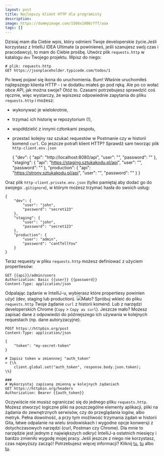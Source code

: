 ```yaml
---
layout: post
title: Najlepszy klient HTTP dla programisty
description: 
image: https://dummyimage.com/1500x1000/fff/aaa
tags: []
---
```


Dzisiaj mam dla Ciebie wpis, który odmieni Twoje developerskie życie.Jeśli korzystasz z IntelliJ IDEA Ultimate (a powinieneś, jeśli szanujesz swój czas i pracodawcy), to mam do Ciebie prośbę. Utwórz plik `requests.http` w katalogu `dev` Twojego projektu. Wpisz do niego:

    # plik: requests.http
    GET https://jsonplaceholder.typicode.com/todos/1

Po lewej pojawi się ikona do uruchomienia. Bum! Właśnie uruchomiłeś najlepszego klienta HTTP - i w dodatku miałeś go pod ręką. Ale po co wołać obce API, jak można swoje? Otóż to. Czasami potrzebujesz sprawdzić coś ręcznie, więc wystarczy, że wpiszesz odpowiednie zapytania do pliku `requests.http` i możesz:
- wykonywać je wielokrotnie,
- trzymać ich historię w repozytorium (!),
- współdzielić z innymi członkami zespołu,
- przestać kolejny raz szukać requestów w Postmanie czy w historii komend `curl`.
Co jeszcze potrafi klient HTTP? Sprawdź sam tworząc plik `http-client.env.json`

    {
        "dev": {
            "api": "http://localhost:8080/api",
            "user": "",
            "password": ""
        },
        "staging": {
            "api": "https://staging.sztukakodu.pl/api",
            "user": "",
            "password": ""
        },
        "production": {
            "api": "https://strony.sztukakodu.pl/api",
            "user": "",
            "password": ""
        }
    }

Oraz plik `http-client.private.env.json` (tylko pamiętaj aby dodać go do swojego `.gitignore`), w którym możesz trzymać hasła do swoich usług:

    {
        "dev": {
            "user": "john",
            "password": "secret123"
        },
        "staging": {
            "user": "john",
            "password": "secret123"
        },
        "production": {
            "user": "admin",
            "password": "cantTellYou"
        }
    }

Teraz requesty w pliku `requests.http` możesz definiować z użyciem propertiesów:

    GET {{api}}/admin/users
    Authorization: Basic {{user}} {{password}}
    Content-Type: application/json

Odpalając żądanie w IntelliJ-u, wybierasz które propertiesy powinien użyć&nbsp;(dev, staging lub production). ![](https://strony.sztukakodu.pl/wp-content/uploads/2019/12/http-client1.png)Mało? Spróbuj wkleić do pliku `requests.http` Twoje żądanie `curl` z historii komend. Lub z narzędzi developerskich Chrome (`Copy` \> `Copy as curl`). Jeszcze mało? Możesz zapisać dane z odpowiedzi do późniejszego ich używania w kolejnych requestach (np. dane autoryzacyjne).

```
POST https://httpbin.org/post
Content-Type: application/json

{
    "token": "my-secret-token"
}

# Zapisz token w zmiennnej "auth_token"
> {\%
    client.global.set("auth_token", response.body.json.token);
\%}

###
# Wykorzystaj zapisaną zmienną w kolejnych żądaniach
GET https://httpbin.org/headers
Authorization: Bearer {{auth_token}}
```

Oczywiście nie musisz ograniczać się do jednego pliku `requests.http`. Możesz stworzyć logiczne pliki na poszczególne elementy aplikacji, pliki na żądania do zewnętrznych serwisów, czy do przeglądania logów, albo metryk. Pełna dowolność, a przy tym możliwość trzymania żądań w historii Gita, łatwe odpalanie na wielu środowiskach i wygodne opcje konwersji z dotychczasowych narzędzi (curl, Postman czy Chrome). Dla mnie to narzędzie jest jednym z największych odkryć IntelliJ-a ostatnich miesięcy i bardzo zmieniło wygodę mojej pracy. Jeśli jeszcze z niego nie korzystasz, czas najwyższy zacząć! Potrzebujesz więcej informacji? Kliknij [tu](https://blog.jetbrains.com/phpstorm/2018/04/handling-reponses-in-the-http-client/), [tu](https://www.jetbrains.com/help/idea/http-client-in-product-code-editor.html) albo [tu](https://www.jetbrains.com/help/idea/http-response-handling-examples.html).
